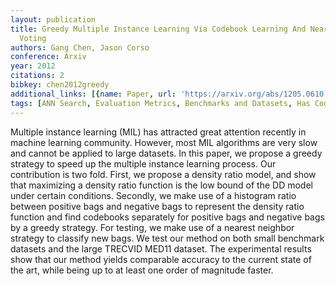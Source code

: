 ```yaml
---
layout: publication
title: Greedy Multiple Instance Learning Via Codebook Learning And Nearest Neighbor
  Voting
authors: Gang Chen, Jason Corso
conference: Arxiv
year: 2012
citations: 2
bibkey: chen2012greedy
additional_links: [{name: Paper, url: 'https://arxiv.org/abs/1205.0610'}]
tags: [ANN Search, Evaluation Metrics, Benchmarks and Datasets, Has Code]
---
```

Multiple instance learning (MIL) has attracted great attention recently in
machine learning community. However, most MIL algorithms are very slow and
cannot be applied to large datasets. In this paper, we propose a greedy
strategy to speed up the multiple instance learning process. Our contribution
is two fold. First, we propose a density ratio model, and show that maximizing
a density ratio function is the low bound of the DD model under certain
conditions. Secondly, we make use of a histogram ratio between positive bags
and negative bags to represent the density ratio function and find codebooks
separately for positive bags and negative bags by a greedy strategy. For
testing, we make use of a nearest neighbor strategy to classify new bags. We
test our method on both small benchmark datasets and the large TRECVID MED11
dataset. The experimental results show that our method yields comparable
accuracy to the current state of the art, while being up to at least one order
of magnitude faster.